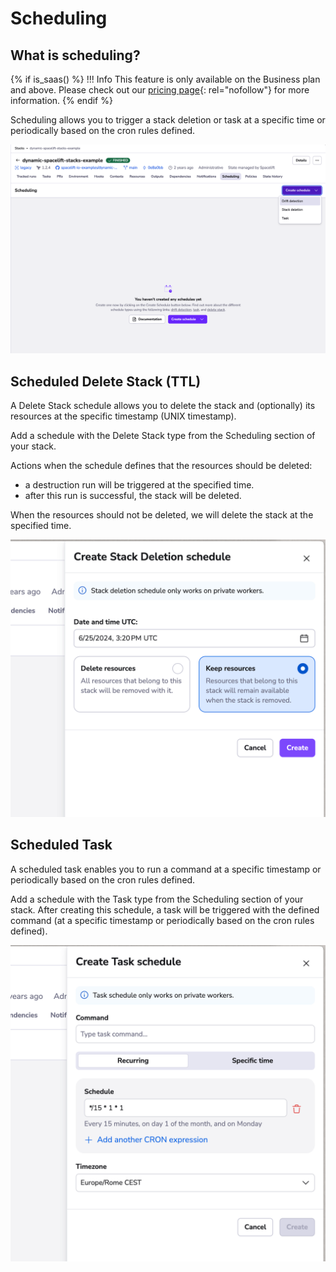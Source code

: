 # Scheduling

## What is scheduling?

{% if is_saas() %}
!!! Info
    This feature is only available on the Business plan and above. Please check out our [pricing page](https://spacelift.io/pricing){: rel="nofollow"} for more information.
{% endif %}

Scheduling allows you to trigger a stack deletion or task at a specific time or periodically based on the cron rules defined.

![](../../assets/screenshots/stack/scheduling/page-view.png)

## Scheduled Delete Stack (TTL)

A Delete Stack schedule allows you to delete the stack and (optionally) its resources at the specific timestamp (UNIX timestamp).

Add a schedule with the Delete Stack type from the Scheduling section of your stack.

Actions when the schedule defines that the resources should be deleted:

- a destruction run will be triggered at the specified time.
- after this run is successful, the stack will be deleted.

When the resources should not be deleted, we will delete the stack at the specified time.

![](../../assets/screenshots/stack/scheduling/create-delete-stack.png)

## Scheduled Task

A scheduled task enables you to run a command at a specific timestamp or periodically based on the cron rules defined.

Add a schedule with the Task type from the Scheduling section of your stack.
After creating this schedule, a task will be triggered with the defined command (at a specific timestamp or periodically based on the cron rules defined).

![](../../assets/screenshots/stack/scheduling/create-task.png)
